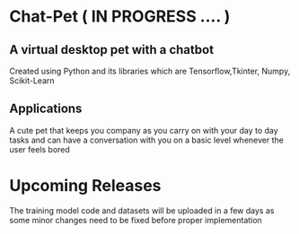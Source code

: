 # Chat-Pet ( IN PROGRESS .... )

## A virtual desktop pet with a chatbot

Created using Python and its libraries which are Tensorflow,Tkinter, Numpy, Scikit-Learn

## Applications

A cute pet that keeps you company as you carry on with your day to day tasks and can have a conversation with you on a basic level whenever the user feels bored

# Upcoming Releases

The training model code and datasets will be uploaded in a few days as some minor changes need to be fixed before proper implementation


